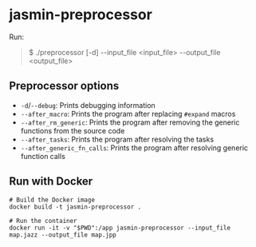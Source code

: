 # jasmin-preprocessor

Run:

> $ ./preprocessor [-d] --input_file <input_file> --output_file <output_file>

## Preprocessor options

- `-d`/`--debug`: Prints debugging information
- `--after_macro`: Prints the program after replacing `#expand` macros
- `--after_rm_generic`: Prints the program after removing the generic functions from the source code
- `--after_tasks`: Prints the program after resolving the tasks
- `--after_generic_fn_calls`: Prints the program after resolving generic function calls


## Run with Docker

```
# Build the Docker image
docker build -t jasmin-preprocessor .

# Run the container
docker run -it -v "$PWD":/app jasmin-preprocessor --input_file map.jazz --output_file map.jpp
```